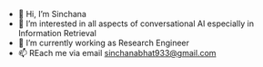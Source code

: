 - 👋 Hi, I’m Sinchana
- 👀 I’m interested in all aspects of conversational AI especially in Information Retrieval
- 🌱 I’m currently working as Research Engineer
- 📫 REach me via email sinchanabhat933@gmail.com

<!---
sinchanabhat/sinchanabhat is a ✨ special ✨ repository because its `README.md` (this file) appears on your GitHub profile.
You can click the Preview link to take a look at your changes.
--->

